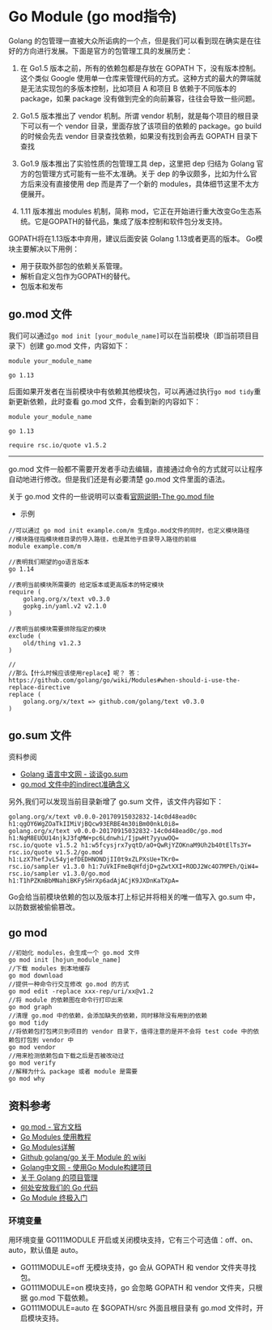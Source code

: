 # Go Module (go mod指令)

Golang 的包管理一直被大众所诟病的一个点，但是我们可以看到现在确实是在往好的方向进行发展。下面是官方的包管理工具的发展历史：

1. 在 Go1.5 版本之前，所有的依赖包都是存放在 GOPATH 下，没有版本控制。这个类似 Google 使用单一仓库来管理代码的方式。这种方式的最大的弊端就是无法实现包的多版本控制，比如项目 A 和项目 B 依赖于不同版本的 package，如果 package 没有做到完全的向前兼容，往往会导致一些问题。

2. Go1.5 版本推出了 vendor 机制。所谓 vendor 机制，就是每个项目的根目录下可以有一个 vendor 目录，里面存放了该项目的依赖的 package。go build 的时候会先去 vendor 目录查找依赖，如果没有找到会再去 GOPATH 目录下查找

3. Go1.9 版本推出了实验性质的包管理工具 dep，这里把 dep 归结为 Golang 官方的包管理方式可能有一些不太准确。关于 dep 的争议颇多，比如为什么官方后来没有直接使用 dep 而是弄了一个新的 modules，具体细节这里不太方便展开。

4. 1.11 版本推出 modules 机制，简称 mod，它正在开始进行重大改变Go生态系统。它是GOPATH的替代品，集成了版本控制和软件包分发支持。

GOPATH将在1.13版本中弃用，建议后面安装 Golang 1.13或者更高的版本。 Go模块主要解决以下用例：
- 用于获取外部包的依赖关系管理。
- 解析自定义包作为GOPATH的替代。
- 包版本和发布

## go.mod 文件

我们可以通过`go mod init [your_module_name]`可以在当前模块（即当前项目目录下）创建 go.mod 文件，内容如下：
``` 
module your_module_name

go 1.13
```
后面如果开发者在当前模块中有依赖其他模块包，可以再通过执行`go mod tidy`重新更新依赖，此时查看 go.mod 文件，会看到新的内容如下：
``` 
module your_module_name

go 1.13

require rsc.io/quote v1.5.2
```

---------

go.mod 文件一般都不需要开发者手动去编辑，直接通过命令的方式就可以让程序自动地进行修改。但是我们还是有必要清楚 go.mod 文件里面的语法。

关于 go.mod 文件的一些说明可以查看[官网说明-The go.mod file](http://docscn.studygolang.com/cmd/go/#hdr-The_go_mod_file)

- 示例
```
//可以通过 go mod init example.com/m 生成go.mod文件的同时，也定义模块路径
//模块路径指模块根目录的导入路径，也是其他子目录导入路径的前缀
module example.com/m

//表明我们期望的go语言版本
go 1.14

//表明当前模块所需要的 给定版本或更高版本的特定模块
require (
    golang.org/x/text v0.3.0
    gopkg.in/yaml.v2 v2.1.0 
)

//表明当前模块需要排除指定的模块
exclude (
    old/thing v1.2.3
)

//
//那么【什么时候应该使用replace】呢？ 答：https://github.com/golang/go/wiki/Modules#when-should-i-use-the-replace-directive
replace (
    golang.org/x/text => github.com/golang/text v0.3.0
)
```


## go.sum 文件

资料参阅 
- [Golang 语言中文网 - 谈谈go.sum](https://studygolang.com/articles/25658)
- [go.mod 文件中的indirect准确含义](https://blog.csdn.net/juzipidemimi/article/details/104441398)


另外,我们可以发现当前目录新增了 go.sum 文件，该文件内容如下：
``` 
golang.org/x/text v0.0.0-20170915032832-14c0d48ead0c h1:qgOY6WgZOaTkIIMiVjBQcw93ERBE4m30iBm00nkL0i8=
golang.org/x/text v0.0.0-20170915032832-14c0d48ead0c/go.mod h1:NqM8EUOU14njkJ3fqMW+pc6Ldnwhi/IjpwHt7yyuwOQ=
rsc.io/quote v1.5.2 h1:w5fcysjrx7yqtD/aO+QwRjYZOKnaM9Uh2b40tElTs3Y=
rsc.io/quote v1.5.2/go.mod h1:LzX7hefJvL54yjefDEDHNONDjII0t9xZLPXsUe+TKr0=
rsc.io/sampler v1.3.0 h1:7uVkIFmeBqHfdjD+gZwtXXI+RODJ2Wc4O7MPEh/QiW4=
rsc.io/sampler v1.3.0/go.mod h1:T1hPZKmBbMNahiBKFy5HrXp6adAjACjK9JXDnKaTXpA=
```
Go会给当前模块依赖的包以及版本打上标记并将相关的唯一值写入 go.sum 中，以防数据被偷偷篡改。

## go mod 

```text
//初始化 modules，会生成一个 go.mod 文件
go mod init [hojun_module_name]
//下载 modules 到本地缓存
go mod download
//提供一种命令行交互修改 go.mod 的方式
go mod edit -replace xxx-rep/uri/xx@v1.2    
//将 module 的依赖图在命令行打印出来
go mod graph
//清理 go.mod 中的依赖，会添加缺失的依赖，同时移除没有用到的依赖
go mod tidy
//将依赖包打包拷贝到项目的 vendor 目录下，值得注意的是并不会将 test code 中的依赖包打包到 vendor 中
go mod vendor
//用来检测依赖包自下载之后是否被改动过
go mod verify
//解释为什么 package 或者 module 是需要
go mod why
```


## 资料参考

- [go mod - 官方文档](http://docscn.studygolang.com/cmd/go/#hdr-Module_maintenance)
- [Go Modules 使用教程](https://www.cnblogs.com/klsw/p/11537850.html)
- [Go Modules详解](https://objcoding.com/2018/09/13/go-modules/)
- [Github golang/go 关于 Module 的 wiki](https://github.com/golang/go/wiki/Modules#go-modules)
- [Golang中文网 - 使用Go Module构建项目](https://studygolang.com/articles/21348?fr=sidebar)
- [关于 Golang 的项目管理](http://golang.iswbm.com/en/latest/chapters/p03.html)
- [何处安放我们的 Go 代码](https://liujiacai.net/blog/2019/10/24/go-modules/)
- [Go Module 终极入门](https://mp.weixin.qq.com/s?__biz=MzUxMDI4MDc1NA==&mid=2247483713&idx=1&sn=817ffef56f8bc5ca09a325c9744e00c7&source=41#wechat_redirect)

### 环境变量

用环境变量 GO111MODULE 开启或关闭模块支持，它有三个可选值：off、on、auto，默认值是 auto。

- GO111MODULE=off 无模块支持，go 会从 GOPATH 和 vendor 文件夹寻找包。
- GO111MODULE=on 模块支持，go 会忽略 GOPATH 和 vendor 文件夹，只根据 go.mod 下载依赖。
- GO111MODULE=auto 在 $GOPATH/src 外面且根目录有 go.mod 文件时，开启模块支持。
